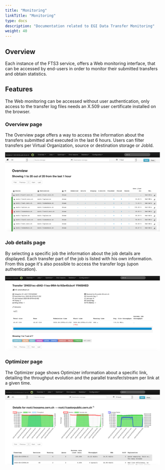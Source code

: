 ```yaml
---
title: "Monitoring"
linkTitle: "Monitoring"
type: docs
description: "Documentation related to EGI Data Transfer Monitoring"
weight: 40
---
```


## Overview 
Each instance of the FTS3 service, offers a Web monitoring interface, that can be 
accessed by end-users in order to monitor their submitted transfers and obtain
statistics.

## Features

The Web monitoring can be accessed without user authentication, only access to the 
transfer log files needs an X.509 user certificate installed on the browser.

### Overview page  

The Overview page offers a way to access the information about the transfers submitted 
and executed in the last 6 hours. Users can filter transfers per Virtual Organization, 
source or destination storage or JobId.

![image](ftsmon_overview.png)

### Job details page

By selecting a specific job the information about the job details are displayed. Each 
transfer part of the job is listed with his own information. From this page it's also 
possible to access the transfer logs (upon authentication).

![image](ftsmon_details.png)

### Optimizer page  

The Optimizer page shows Optimizer information about a specific link, detailing the 
throughput evolution and the parallel transfer/stream per link at a given time.

![image](ftsmon_optimizer.png)
